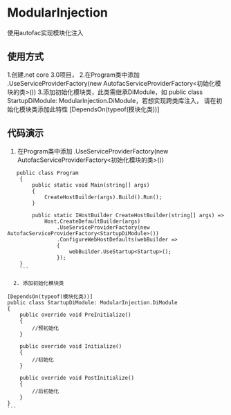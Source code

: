 # ModularInjection
使用autofac实现模块化注入

## 使用方式
1.创建.net core 3.0项目，
2.在Program类中添加 .UseServiceProviderFactory(new AutofacServiceProviderFactory<初始化模块的类>())
3.添加初始化模块类，此类需继承DiModule，如 public class StartupDiModule: ModularInjection.DiModule，若想实现跨类库注入，
请在初始化模块类添加此特性  [DependsOn(typeof(模块化类))]

## 代码演示
1.  在Program类中添加 .UseServiceProviderFactory(new AutofacServiceProviderFactory<初始化模块的类>())
```
   public class Program
    {
        public static void Main(string[] args)
        {
            CreateHostBuilder(args).Build().Run();
        }

        public static IHostBuilder CreateHostBuilder(string[] args) =>
            Host.CreateDefaultBuilder(args)
                .UseServiceProviderFactory(new AutofacServiceProviderFactory<StartupDiModule>())
                .ConfigureWebHostDefaults(webBuilder =>
                {
                    webBuilder.UseStartup<Startup>();
                });
    }
    ```
  
  2. 添加初始化模块类
  ```
    [DependsOn(typeof(模块化类))]
    public class StartupDiModule: ModularInjection.DiModule
    {
        public override void PreInitialize()
        {
            //预初始化
        }

        public override void Initialize()
        {
            //初始化
        }

        public override void PostInitialize()
        {
            //后初始化
        }
    }
    ```
